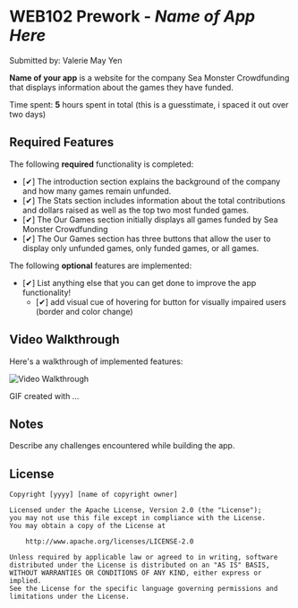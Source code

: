# WEB102 Prework - *Name of App Here*

Submitted by: Valerie May Yen

**Name of your app** is a website for the company Sea Monster Crowdfunding that displays information about the games they have funded.

Time spent: **5** hours spent in total (this is a guesstimate, i spaced it out over two days)

## Required Features

The following **required** functionality is completed:

* [✔] The introduction section explains the background of the company and how many games remain unfunded.
* [✔] The Stats section includes information about the total contributions and dollars raised as well as the top two most funded games.
* [✔] The Our Games section initially displays all games funded by Sea Monster Crowdfunding
* [✔] The Our Games section has three buttons that allow the user to display only unfunded games, only funded games, or all games.

The following **optional** features are implemented:

* [✔] List anything else that you can get done to improve the app functionality!
    * [✔] add visual cue of hovering for button for visually impaired users (border and color change)

## Video Walkthrough

Here's a walkthrough of implemented features:

<img src= "/web102_prework/prework_gif.gif" title='Video Walkthrough' width='' alt='Video Walkthrough' />

<!-- Replace this with whatever GIF tool you used! -->
GIF created with ...  
<!-- Recommended tools:
[Kap](https://getkap.co/) for macOS
[ScreenToGif](https://www.screentogif.com/) for Windows
[peek](https://github.com/phw/peek) for Linux. -->

## Notes

Describe any challenges encountered while building the app.

## License

    Copyright [yyyy] [name of copyright owner]

    Licensed under the Apache License, Version 2.0 (the "License");
    you may not use this file except in compliance with the License.
    You may obtain a copy of the License at

        http://www.apache.org/licenses/LICENSE-2.0

    Unless required by applicable law or agreed to in writing, software
    distributed under the License is distributed on an "AS IS" BASIS,
    WITHOUT WARRANTIES OR CONDITIONS OF ANY KIND, either express or implied.
    See the License for the specific language governing permissions and
    limitations under the License.
